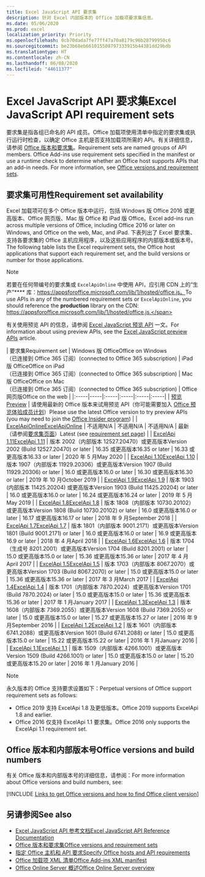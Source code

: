 ```yaml
---
title: Excel JavaScript API 要求集
description: 针对 Excel 内部版本的 Office 加载项要求集信息。
ms.date: 05/06/2020
ms.prod: excel
localization_priority: Priority
ms.openlocfilehash: 0cb70dada7fe77ff47a70a8179c96b28799950c6
ms.sourcegitcommit: be23b68eb661015508797333915b44381dd29bdb
ms.translationtype: HT
ms.contentlocale: zh-CN
ms.lasthandoff: 06/08/2020
ms.locfileid: "44611377"
---
```

# <a name="excel-javascript-api-requirement-sets"></a><span data-ttu-id="bc202-103">Excel JavaScript API 要求集</span><span class="sxs-lookup"><span data-stu-id="bc202-103">Excel JavaScript API requirement sets</span></span>

<span data-ttu-id="bc202-p101">要求集是指各组已命名的 API 成员。Office 加载项使用清单中指定的要求集或执行运行时检查，以确定 Office 主机是否支持加载项所需的 API。有关详细信息，请参阅 [Office 版本和要求集](../../develop/office-versions-and-requirement-sets.md)。</span><span class="sxs-lookup"><span data-stu-id="bc202-p101">Requirement sets are named groups of API members. Office Add-ins use requirement sets specified in the manifest or use a runtime check to determine whether an Office host supports APIs that an add-in needs. For more information, see [Office versions and requirement sets](../../develop/office-versions-and-requirement-sets.md).</span></span>

## <a name="requirement-set-availability"></a><span data-ttu-id="bc202-107">要求集可用性</span><span class="sxs-lookup"><span data-stu-id="bc202-107">Requirement set availability</span></span>

<span data-ttu-id="bc202-108">Excel 加载项可在多个 Office 版本中运行，包括 Windows 版 Office 2016 或更高版本、Office 网页版、Mac 版 Office 和 iPad 版 Office。</span><span class="sxs-lookup"><span data-stu-id="bc202-108">Excel add-ins run across multiple versions of Office, including Office 2016 or later on Windows, and Office on the web, Mac, and iPad.</span></span> <span data-ttu-id="bc202-109">下表列出了 Excel 要求集、支持各要求集的 Office 主机应用程序，以及这些应用程序的内部版本或版本号。</span><span class="sxs-lookup"><span data-stu-id="bc202-109">The following table lists the Excel requirement sets, the Office host applications that support each requirement set, and the build versions or number for those applications.</span></span>

> [!NOTE]
> <span data-ttu-id="bc202-110">若要在任何带编号的要求集或 `ExcelApiOnline` 中使用 API，应引用 CDN 上的“生产”\*\*\*\* 库：https://appsforoffice.microsoft.com/lib/1/hosted/office.js。</span><span class="sxs-lookup"><span data-stu-id="bc202-110">To use APIs in any of the numbered requirement sets or `ExcelApiOnline`, you should reference the **production** library on the CDN: https://appsforoffice.microsoft.com/lib/1/hosted/office.js.</span></span>
>
> <span data-ttu-id="bc202-111">有关使用预览 API 的信息，请参阅 [Excel JavaScript 预览 API](excel-preview-apis.md) 一文。</span><span class="sxs-lookup"><span data-stu-id="bc202-111">For information about using preview APIs, see the [Excel JavaScript preview APIs](excel-preview-apis.md) article.</span></span>

|  <span data-ttu-id="bc202-112">要求集</span><span class="sxs-lookup"><span data-stu-id="bc202-112">Requirement set</span></span>  |  <span data-ttu-id="bc202-113">Windows 版 Office</span><span class="sxs-lookup"><span data-stu-id="bc202-113">Office on Windows</span></span><br><span data-ttu-id="bc202-114">（已连接到 Office 365 订阅）</span><span class="sxs-lookup"><span data-stu-id="bc202-114">(connected to Office 365 subscription)</span></span>  |  <span data-ttu-id="bc202-115">iPad 版 Office</span><span class="sxs-lookup"><span data-stu-id="bc202-115">Office on iPad</span></span><br><span data-ttu-id="bc202-116">（已连接到 Office 365 订阅）</span><span class="sxs-lookup"><span data-stu-id="bc202-116">(connected to Office 365 subscription)</span></span>  |  <span data-ttu-id="bc202-117">Mac 版 Office</span><span class="sxs-lookup"><span data-stu-id="bc202-117">Office on Mac</span></span><br><span data-ttu-id="bc202-118">（已连接到 Office 365 订阅）</span><span class="sxs-lookup"><span data-stu-id="bc202-118">(connected to Office 365 subscription)</span></span>  | <span data-ttu-id="bc202-119">Office 网页版</span><span class="sxs-lookup"><span data-stu-id="bc202-119">Office on the web</span></span> |
|:-----|-----|:-----|:-----|:-----|:-----|
| [<span data-ttu-id="bc202-120">预览</span><span class="sxs-lookup"><span data-stu-id="bc202-120">Preview</span></span>](excel-preview-apis.md)  | <span data-ttu-id="bc202-121">请使用最新的 Office 版本来试用预览 API（你可能需要加入 [Office 预览体验成员计划](https://insider.office.com)）</span><span class="sxs-lookup"><span data-stu-id="bc202-121">Please use the latest Office version to try preview APIs (you may need to join the [Office Insider program](https://insider.office.com))</span></span> |
| [<span data-ttu-id="bc202-122">ExcelApiOnline</span><span class="sxs-lookup"><span data-stu-id="bc202-122">ExcelApiOnline</span></span>](excel-api-online-requirement-set.md) | <span data-ttu-id="bc202-123">不适用</span><span class="sxs-lookup"><span data-stu-id="bc202-123">N/A</span></span> | <span data-ttu-id="bc202-124">不适用</span><span class="sxs-lookup"><span data-stu-id="bc202-124">N/A</span></span> | <span data-ttu-id="bc202-125">不适用</span><span class="sxs-lookup"><span data-stu-id="bc202-125">N/A</span></span> | <span data-ttu-id="bc202-126">最新（请参阅[要求集页面](./excel-api-online-requirement-set.md)）</span><span class="sxs-lookup"><span data-stu-id="bc202-126">Latest (see [requirement set page](./excel-api-online-requirement-set.md))</span></span> |
| [<span data-ttu-id="bc202-127">ExcelApi 1.11</span><span class="sxs-lookup"><span data-stu-id="bc202-127">ExcelApi 1.11</span></span>](excel-api-1-11-requirement-set.md) | <span data-ttu-id="bc202-128">版本 2002（内部版本 12527.20470）或更高版本</span><span class="sxs-lookup"><span data-stu-id="bc202-128">Version 2002 (Build 12527.20470) or later</span></span> | <span data-ttu-id="bc202-129">16.35 或更高版本</span><span class="sxs-lookup"><span data-stu-id="bc202-129">16.35 or later</span></span> | <span data-ttu-id="bc202-130">16.33 或更高版本</span><span class="sxs-lookup"><span data-stu-id="bc202-130">16.33 or later</span></span> | <span data-ttu-id="bc202-131">2020 年 5 月</span><span class="sxs-lookup"><span data-stu-id="bc202-131">May 2020</span></span> |
| [<span data-ttu-id="bc202-132">ExcelApi 1.10</span><span class="sxs-lookup"><span data-stu-id="bc202-132">ExcelApi 1.10</span></span>](excel-api-1-10-requirement-set.md) | <span data-ttu-id="bc202-133">版本 1907（内部版本 11929.20306）或更高版本</span><span class="sxs-lookup"><span data-stu-id="bc202-133">Version 1907 (Build 11929.20306) or later</span></span> | <span data-ttu-id="bc202-134">16.0 或更高版本</span><span class="sxs-lookup"><span data-stu-id="bc202-134">16.0 or later</span></span> | <span data-ttu-id="bc202-135">16.30 或更高版本</span><span class="sxs-lookup"><span data-stu-id="bc202-135">16.30 or later</span></span> | <span data-ttu-id="bc202-136">2019 年 10 月</span><span class="sxs-lookup"><span data-stu-id="bc202-136">October 2019</span></span> |
| [<span data-ttu-id="bc202-137">ExcelApi 1.9</span><span class="sxs-lookup"><span data-stu-id="bc202-137">ExcelApi 1.9</span></span>](excel-api-1-9-requirement-set.md)  | <span data-ttu-id="bc202-138">版本 1903 (内部版本 11425.20204) 或更高版本</span><span class="sxs-lookup"><span data-stu-id="bc202-138">Version 1903 (Build 11425.20204) or later</span></span> | <span data-ttu-id="bc202-139">16.0 或更高版本</span><span class="sxs-lookup"><span data-stu-id="bc202-139">16.0 or later</span></span> | <span data-ttu-id="bc202-140">16.24 或更高版本</span><span class="sxs-lookup"><span data-stu-id="bc202-140">16.24 or later</span></span> | <span data-ttu-id="bc202-141">2019 年 5 月</span><span class="sxs-lookup"><span data-stu-id="bc202-141">May 2019</span></span> |
| [<span data-ttu-id="bc202-142">ExcelApi 1.8</span><span class="sxs-lookup"><span data-stu-id="bc202-142">ExcelApi 1.8</span></span>](excel-api-1-8-requirement-set.md)  | <span data-ttu-id="bc202-143">版本 1808（内部版本 10730.20102）或更高版本</span><span class="sxs-lookup"><span data-stu-id="bc202-143">Version 1808 (Build 10730.20102) or later</span></span> | <span data-ttu-id="bc202-144">16.0 或更高版本</span><span class="sxs-lookup"><span data-stu-id="bc202-144">16.0 or later</span></span> | <span data-ttu-id="bc202-145">16.17 或更高版本</span><span class="sxs-lookup"><span data-stu-id="bc202-145">16.17 or later</span></span> | <span data-ttu-id="bc202-146">2018 年 9 月</span><span class="sxs-lookup"><span data-stu-id="bc202-146">September 2018</span></span> |
| [<span data-ttu-id="bc202-147">ExcelApi 1.7</span><span class="sxs-lookup"><span data-stu-id="bc202-147">ExcelApi 1.7</span></span>](excel-api-1-7-requirement-set.md)  | <span data-ttu-id="bc202-148">版本 1801（内部版本 9001.2171）或更高版本</span><span class="sxs-lookup"><span data-stu-id="bc202-148">Version 1801 (Build 9001.2171) or later</span></span>   | <span data-ttu-id="bc202-149">16.0 或更高版本</span><span class="sxs-lookup"><span data-stu-id="bc202-149">16.0 or later</span></span>  | <span data-ttu-id="bc202-150">16.9 或更高版本</span><span class="sxs-lookup"><span data-stu-id="bc202-150">16.9 or later</span></span>  | <span data-ttu-id="bc202-151">2018 年 4 月</span><span class="sxs-lookup"><span data-stu-id="bc202-151">April 2018</span></span> |
| [<span data-ttu-id="bc202-152">ExcelApi 1.6</span><span class="sxs-lookup"><span data-stu-id="bc202-152">ExcelApi 1.6</span></span>](excel-api-1-6-requirement-set.md)  | <span data-ttu-id="bc202-153">版本 1704（生成号 8201.2001）或更高版本</span><span class="sxs-lookup"><span data-stu-id="bc202-153">Version 1704 (Build 8201.2001) or later</span></span>   | <span data-ttu-id="bc202-154">15.0 或更高版本</span><span class="sxs-lookup"><span data-stu-id="bc202-154">15.0 or later</span></span>  | <span data-ttu-id="bc202-155">15.36 或更高版本</span><span class="sxs-lookup"><span data-stu-id="bc202-155">15.36 or later</span></span> | <span data-ttu-id="bc202-156">2017 年 4 月</span><span class="sxs-lookup"><span data-stu-id="bc202-156">April 2017</span></span> |
| [<span data-ttu-id="bc202-157">ExcelApi 1.5</span><span class="sxs-lookup"><span data-stu-id="bc202-157">ExcelApi 1.5</span></span>](excel-api-1-5-requirement-set.md)  | <span data-ttu-id="bc202-158">版本 1703（内部版本 8067.2070）或更高版本</span><span class="sxs-lookup"><span data-stu-id="bc202-158">Version 1703 (Build 8067.2070) or later</span></span>   | <span data-ttu-id="bc202-159">15.0 或更高版本</span><span class="sxs-lookup"><span data-stu-id="bc202-159">15.0 or later</span></span>  | <span data-ttu-id="bc202-160">15.36 或更高版本</span><span class="sxs-lookup"><span data-stu-id="bc202-160">15.36 or later</span></span> | <span data-ttu-id="bc202-161">2017 年 3 月</span><span class="sxs-lookup"><span data-stu-id="bc202-161">March 2017</span></span> |
| [<span data-ttu-id="bc202-162">ExcelApi 1.4</span><span class="sxs-lookup"><span data-stu-id="bc202-162">ExcelApi 1.4</span></span>](excel-api-1-4-requirement-set.md)  | <span data-ttu-id="bc202-163">版本 1701（内部版本 7870.2024）或更高版本</span><span class="sxs-lookup"><span data-stu-id="bc202-163">Version 1701 (Build 7870.2024) or later</span></span>   | <span data-ttu-id="bc202-164">15.0 或更高版本</span><span class="sxs-lookup"><span data-stu-id="bc202-164">15.0 or later</span></span>  | <span data-ttu-id="bc202-165">15.36 或更高版本</span><span class="sxs-lookup"><span data-stu-id="bc202-165">15.36 or later</span></span> | <span data-ttu-id="bc202-166">2017 年 1 月</span><span class="sxs-lookup"><span data-stu-id="bc202-166">January 2017</span></span> |
| [<span data-ttu-id="bc202-167">ExcelApi 1.3</span><span class="sxs-lookup"><span data-stu-id="bc202-167">ExcelApi 1.3</span></span>](excel-api-1-3-requirement-set.md)  | <span data-ttu-id="bc202-168">版本 1608（内部版本 7369.2055）或更高版本</span><span class="sxs-lookup"><span data-stu-id="bc202-168">Version 1608 (Build 7369.2055) or later</span></span>   | <span data-ttu-id="bc202-169">15.0 或更高版本</span><span class="sxs-lookup"><span data-stu-id="bc202-169">15.0 or later</span></span> | <span data-ttu-id="bc202-170">15.27 或更高版本</span><span class="sxs-lookup"><span data-stu-id="bc202-170">15.27 or later</span></span> | <span data-ttu-id="bc202-171">2016 年 9 月</span><span class="sxs-lookup"><span data-stu-id="bc202-171">September 2016</span></span> |
| [<span data-ttu-id="bc202-172">ExcelApi 1.2</span><span class="sxs-lookup"><span data-stu-id="bc202-172">ExcelApi 1.2</span></span>](excel-api-1-2-requirement-set.md)  | <span data-ttu-id="bc202-173">版本 1601（内部版本 6741.2088）或更高版本</span><span class="sxs-lookup"><span data-stu-id="bc202-173">Version 1601 (Build 6741.2088) or later</span></span>   | <span data-ttu-id="bc202-174">15.0 或更高版本</span><span class="sxs-lookup"><span data-stu-id="bc202-174">15.0 or later</span></span> | <span data-ttu-id="bc202-175">15.22 或更高版本</span><span class="sxs-lookup"><span data-stu-id="bc202-175">15.22 or later</span></span> | <span data-ttu-id="bc202-176">2016 年 1 月</span><span class="sxs-lookup"><span data-stu-id="bc202-176">January 2016</span></span> |
| [<span data-ttu-id="bc202-177">ExcelApi 1.1</span><span class="sxs-lookup"><span data-stu-id="bc202-177">ExcelApi 1.1</span></span>](excel-api-1-1-requirement-set.md)  | <span data-ttu-id="bc202-178">版本 1509（内部版本 4266.1001）或更高版本</span><span class="sxs-lookup"><span data-stu-id="bc202-178">Version 1509 (Build 4266.1001) or later</span></span>   | <span data-ttu-id="bc202-179">15.0 或更高版本</span><span class="sxs-lookup"><span data-stu-id="bc202-179">15.0 or later</span></span> | <span data-ttu-id="bc202-180">15.20 或更高版本</span><span class="sxs-lookup"><span data-stu-id="bc202-180">15.20 or later</span></span> | <span data-ttu-id="bc202-181">2016 年 1 月</span><span class="sxs-lookup"><span data-stu-id="bc202-181">January 2016</span></span> |

> [!NOTE]
> <span data-ttu-id="bc202-182">永久版本的 Office 支持要求设置如下：</span><span class="sxs-lookup"><span data-stu-id="bc202-182">Perpetual versions of Office support requirement sets as follows:</span></span>
>
> - <span data-ttu-id="bc202-183">Office 2019 支持 ExcelApi 1.8 及更低版本。</span><span class="sxs-lookup"><span data-stu-id="bc202-183">Office 2019 supports ExcelApi 1.8 and earlier.</span></span>
> - <span data-ttu-id="bc202-184">Office 2016 仅支持 ExcelApi 1.1 要求集。</span><span class="sxs-lookup"><span data-stu-id="bc202-184">Office 2016 only supports the ExcelApi 1.1 requirement set.</span></span>

## <a name="office-versions-and-build-numbers"></a><span data-ttu-id="bc202-185">Office 版本和内部版本号</span><span class="sxs-lookup"><span data-stu-id="bc202-185">Office versions and build numbers</span></span>

<span data-ttu-id="bc202-186">有关 Office 版本和内部版本号的详细信息，请参阅：</span><span class="sxs-lookup"><span data-stu-id="bc202-186">For more information about Office versions and build numbers, see:</span></span>

[!INCLUDE [Links to get Office versions and how to find Office client version](../../includes/links-get-office-versions-builds.md)]

## <a name="see-also"></a><span data-ttu-id="bc202-187">另请参阅</span><span class="sxs-lookup"><span data-stu-id="bc202-187">See also</span></span>

- [<span data-ttu-id="bc202-188">Excel JavaScript API 参考文档</span><span class="sxs-lookup"><span data-stu-id="bc202-188">Excel JavaScript API Reference Documentation</span></span>](/javascript/api/excel)
- [<span data-ttu-id="bc202-189">Office 版本和要求集</span><span class="sxs-lookup"><span data-stu-id="bc202-189">Office versions and requirement sets</span></span>](../../develop/office-versions-and-requirement-sets.md)
- [<span data-ttu-id="bc202-190">指定 Office 主机和 API 要求</span><span class="sxs-lookup"><span data-stu-id="bc202-190">Specify Office hosts and API requirements</span></span>](../../develop/specify-office-hosts-and-api-requirements.md)
- [<span data-ttu-id="bc202-191">Office 加载项 XML 清单</span><span class="sxs-lookup"><span data-stu-id="bc202-191">Office Add-ins XML manifest</span></span>](../../develop/add-in-manifests.md)
- [<span data-ttu-id="bc202-192">Office Online Server 概述</span><span class="sxs-lookup"><span data-stu-id="bc202-192">Office Online Server overview</span></span>](/officeonlineserver/office-online-server-overview)
